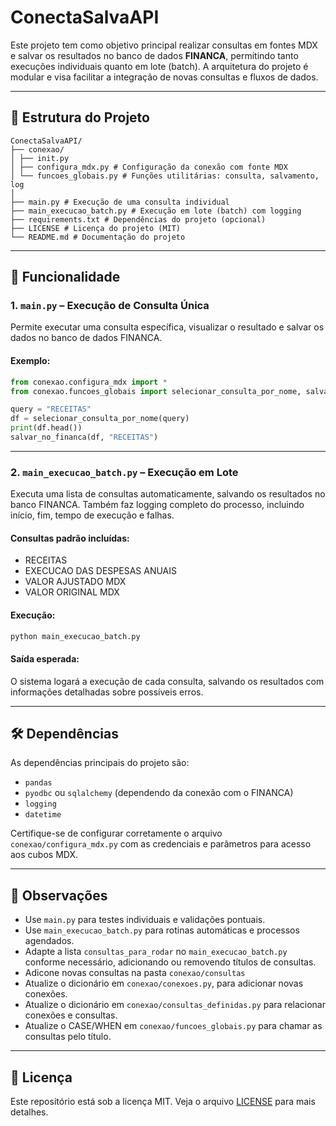 # ConectaSalvaAPI

Este projeto tem como objetivo principal realizar consultas em fontes MDX e salvar os resultados no banco de dados **FINANCA**, permitindo tanto execuções individuais quanto em lote (batch). A arquitetura do projeto é modular e visa facilitar a integração de novas consultas e fluxos de dados.

---

## 📁 Estrutura do Projeto

```
ConectaSalvaAPI/
├── conexao/
│ ├── init.py
│ ├── configura_mdx.py # Configuração da conexão com fonte MDX
│ └── funcoes_globais.py # Funções utilitárias: consulta, salvamento, log
│
├── main.py # Execução de uma consulta individual
├── main_execucao_batch.py # Execução em lote (batch) com logging
├── requirements.txt # Dependências do projeto (opcional)
├── LICENSE # Licença do projeto (MIT)
└── README.md # Documentação do projeto
```

---

## 🚀 Funcionalidade

### 1. `main.py` – Execução de Consulta Única

Permite executar uma consulta específica, visualizar o resultado e salvar os dados no banco de dados FINANCA.

#### Exemplo:
```python
from conexao.configura_mdx import *
from conexao.funcoes_globais import selecionar_consulta_por_nome, salvar_no_financa

query = "RECEITAS"
df = selecionar_consulta_por_nome(query)
print(df.head())
salvar_no_financa(df, "RECEITAS")
```

---

### 2. `main_execucao_batch.py` – Execução em Lote

Executa uma lista de consultas automaticamente, salvando os resultados no banco FINANCA. Também faz logging completo do processo, incluindo início, fim, tempo de execução e falhas.

#### Consultas padrão incluídas:
- RECEITAS
- EXECUCAO DAS DESPESAS ANUAIS
- VALOR AJUSTADO MDX
- VALOR ORIGINAL MDX

#### Execução:
```bash
python main_execucao_batch.py
```

#### Saída esperada:
O sistema logará a execução de cada consulta, salvando os resultados com informações detalhadas sobre possíveis erros.

---

## 🛠️ Dependências

As dependências principais do projeto são:

- `pandas`
- `pyodbc` ou `sqlalchemy` (dependendo da conexão com o FINANCA)
- `logging`
- `datetime`

Certifique-se de configurar corretamente o arquivo `conexao/configura_mdx.py` com as credenciais e parâmetros para acesso aos cubos MDX.

---

## 📌 Observações

- Use `main.py` para testes individuais e validações pontuais.
- Use `main_execucao_batch.py` para rotinas automáticas e processos agendados.
- Adapte a lista `consultas_para_rodar` no `main_execucao_batch.py` conforme necessário, adicionando ou removendo títulos de consultas.
- Adicone novas consultas na pasta `conexao/consultas`
- Atualize o dicionário em `conexao/conexoes.py`, para adicionar novas conexões.
- Atualize o dicionário em `conexao/consultas_definidas.py` para relacionar conexões e consultas.
- Atualize o CASE/WHEN em `conexao/funcoes_globais.py` para chamar as consultas pelo título.

---

## 📄 Licença

Este repositório está sob a licença MIT. Veja o arquivo [LICENSE](LICENSE) para mais detalhes.
